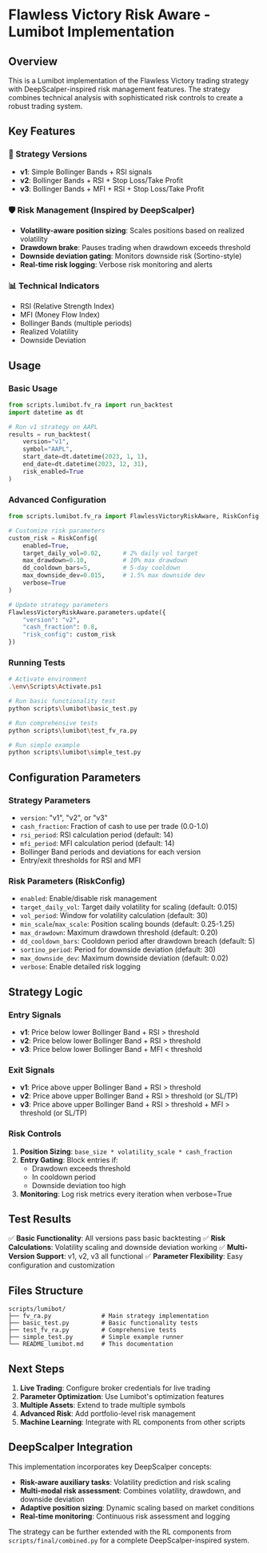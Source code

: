 # Flawless Victory Risk Aware - Lumibot Implementation

## Overview

This is a Lumibot implementation of the Flawless Victory trading strategy with DeepScalper-inspired risk management features. The strategy combines technical analysis with sophisticated risk controls to create a robust trading system.

## Key Features

### 🎯 Strategy Versions
- **v1**: Simple Bollinger Bands + RSI signals
- **v2**: Bollinger Bands + RSI + Stop Loss/Take Profit
- **v3**: Bollinger Bands + MFI + RSI + Stop Loss/Take Profit

### 🛡️ Risk Management (Inspired by DeepScalper)
- **Volatility-aware position sizing**: Scales positions based on realized volatility
- **Drawdown brake**: Pauses trading when drawdown exceeds threshold
- **Downside deviation gating**: Monitors downside risk (Sortino-style)
- **Real-time risk logging**: Verbose risk monitoring and alerts

### 📊 Technical Indicators
- RSI (Relative Strength Index)
- MFI (Money Flow Index)
- Bollinger Bands (multiple periods)
- Realized Volatility
- Downside Deviation

## Usage

### Basic Usage

```python
from scripts.lumibot.fv_ra import run_backtest
import datetime as dt

# Run v1 strategy on AAPL
results = run_backtest(
    version="v1",
    symbol="AAPL",
    start_date=dt.datetime(2023, 1, 1),
    end_date=dt.datetime(2023, 12, 31),
    risk_enabled=True
)
```

### Advanced Configuration

```python
from scripts.lumibot.fv_ra import FlawlessVictoryRiskAware, RiskConfig

# Customize risk parameters
custom_risk = RiskConfig(
    enabled=True,
    target_daily_vol=0.02,      # 2% daily vol target
    max_drawdown=0.10,          # 10% max drawdown
    dd_cooldown_bars=5,         # 5-day cooldown
    max_downside_dev=0.015,     # 1.5% max downside dev
    verbose=True
)

# Update strategy parameters
FlawlessVictoryRiskAware.parameters.update({
    "version": "v2",
    "cash_fraction": 0.8,
    "risk_config": custom_risk
})
```

### Running Tests

```bash
# Activate environment
.\env\Scripts\Activate.ps1

# Run basic functionality test
python scripts\lumibot\basic_test.py

# Run comprehensive tests
python scripts\lumibot\test_fv_ra.py

# Run simple example
python scripts\lumibot\simple_test.py
```

## Configuration Parameters

### Strategy Parameters
- `version`: "v1", "v2", or "v3"
- `cash_fraction`: Fraction of cash to use per trade (0.0-1.0)
- `rsi_period`: RSI calculation period (default: 14)
- `mfi_period`: MFI calculation period (default: 14)
- Bollinger Band periods and deviations for each version
- Entry/exit thresholds for RSI and MFI

### Risk Parameters (RiskConfig)
- `enabled`: Enable/disable risk management
- `target_daily_vol`: Target daily volatility for scaling (default: 0.015)
- `vol_period`: Window for volatility calculation (default: 30)
- `min_scale`/`max_scale`: Position scaling bounds (default: 0.25-1.25)
- `max_drawdown`: Maximum drawdown threshold (default: 0.20)
- `dd_cooldown_bars`: Cooldown period after drawdown breach (default: 5)
- `sortino_period`: Period for downside deviation (default: 30)
- `max_downside_dev`: Maximum downside deviation (default: 0.02)
- `verbose`: Enable detailed risk logging

## Strategy Logic

### Entry Signals
- **v1**: Price below lower Bollinger Band + RSI > threshold
- **v2**: Price below lower Bollinger Band + RSI > threshold
- **v3**: Price below lower Bollinger Band + MFI < threshold

### Exit Signals
- **v1**: Price above upper Bollinger Band + RSI > threshold
- **v2**: Price above upper Bollinger Band + RSI > threshold (or SL/TP)
- **v3**: Price above upper Bollinger Band + RSI > threshold + MFI > threshold (or SL/TP)

### Risk Controls
1. **Position Sizing**: `base_size * volatility_scale * cash_fraction`
2. **Entry Gating**: Block entries if:
   - Drawdown exceeds threshold
   - In cooldown period
   - Downside deviation too high
3. **Monitoring**: Log risk metrics every iteration when verbose=True

## Test Results

✅ **Basic Functionality**: All versions pass basic backtesting
✅ **Risk Calculations**: Volatility scaling and downside deviation working
✅ **Multi-Version Support**: v1, v2, v3 all functional
✅ **Parameter Flexibility**: Easy configuration and customization

## Files Structure

```
scripts/lumibot/
├── fv_ra.py              # Main strategy implementation
├── basic_test.py         # Basic functionality tests
├── test_fv_ra.py         # Comprehensive tests
├── simple_test.py        # Simple example runner
└── README_lumibot.md     # This documentation
```

## Next Steps

1. **Live Trading**: Configure broker credentials for live trading
2. **Parameter Optimization**: Use Lumibot's optimization features
3. **Multiple Assets**: Extend to trade multiple symbols
4. **Advanced Risk**: Add portfolio-level risk management
5. **Machine Learning**: Integrate with RL components from other scripts

## DeepScalper Integration

This implementation incorporates key DeepScalper concepts:
- **Risk-aware auxiliary tasks**: Volatility prediction and risk scaling
- **Multi-modal risk assessment**: Combines volatility, drawdown, and downside deviation
- **Adaptive position sizing**: Dynamic scaling based on market conditions
- **Real-time monitoring**: Continuous risk assessment and logging

The strategy can be further extended with the RL components from `scripts/final/combined.py` for a complete DeepScalper-inspired system.
